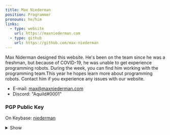 ```yaml
---
title: Max Niederman
position: Programmer
pronouns: he/him
links:
  - type: website
    url: https://maxniederman.com
  - type: github
    url: https://github.com/max-niederman
---
```

Max Niderman designed this website. He's been on the team since he was a freshman, but because of COVID-19, he was unable to get experience programming robots. During the week, you can find him working with the programming team.This year he hopes learn more about programming robots. Contact him if you experience any issues with our website.

* E-mail: [max@maxniederman.com](mailto://max@maxniederman.com)
* Discord: "Aquild#0001"

### PGP Public Key

On Keybase: [niederman](https://keybase.io/niederman)

<details>
  <summary>Show</summary>
  <pre>
    <code>
-----BEGIN PGP PUBLIC KEY BLOCK-----

mQGNBGEysUABDAC8qRcWMsEs03uZbrgae+y1jWElJirhTKJ1hFvoDDlN/VD2SbHH
0QjyZStpfkra5eL4/BV5P1oxmz45o9rztpC1mvgJGkp5v9/qcg6Z+XW+wczuL/hw
lCrd/+ERxx7LCMCKFRWp1Ap72klZBuxu0VregkxxCNi22f9D8ZDnWdSAKu4PY7aA
Av3QABlZjWVxpAgaHitMO6aJPlQ4XNQ8diBXLjmtMFCyaCMArMBz++82YZwVW79J
qzsNxOqCXiAQyD7wW5fKZmgIsc+I+Gsvn1swGf0IPhTFt2SCeblCRZx3YPLn4woi
6QXPqDVfpopcBxzQrqCNT+WPqsn4D2JfiBSRh8TKAFUHUf0SdaLZ0kc5qd4GTAsd
xl0lZkNIWCTJYZ0hxvl0aZq6xxnnViTuYRd3lu2TmtIrGDoFt3AXbGiPjT4ZY2B2
0zPxf+N7L695rEg1zwi08P6kbofmFyIxPgRmcZf+LhyDCGL3Ev//KfPnT5VCRgzx
rATGsdaoQz71zsMAEQEAAbQkTWF4IE5pZWRlcm1hbiA8bWF4QG1heG5pZWRlcm1h
bi5jb20+iQHUBBMBCAA+FiEEHeRCTb93EZJdxM9emu2IFIHYRE4FAmEysUACGwMF
CQPCZwAFCwkIBwIGFQoJCAsCBBYCAwECHgECF4AACgkQmu2IFIHYRE7XWgv9HMBH
5TdKQCXZoIVk4Bspo4r++kqRnxR8CCluhUmdzVffIlUzNH0Tb8YChV5jYgsSQw9y
LXJL8HZiNFDmpa6wrGz7+xRtiP72zQ8nycDV5HwSZ9jad9HjuknT0pGLMcV4MmZ4
9CV9nNLErqecMMWH4rY7mTn1Em0/Au7o1ZCfuwAuta0cMMCbC/y5QNo4oqLFS+qW
7QsL3eZgOQFDFKR+koVsnoFmPlIcL7IokArynmAVuIPY4UBi6/YDQYllMLdsBnji
wkOummqQpo5qrAG4ryy3MEXJKTtb+Id1OSQiDHryIpeMrLB0rlx4uspzd2B7nSpB
JnxavbhFbLJpxrQ21squeLkDcEGcmBvmr9B3RH0iE++cMEyMWtA3xfKpnuQhlc4u
DXhx2ayuTZTvrqH7HK199kWsX40W4QGZSlBVdZ2G/iIfiTDlqi3/BX4RNzBkFN+t
zV5/4bTtZ8ukFEWREOkyV6UtxYYsSSlCSCn/DWRAJtvlOsPxR6cRKWNCp8G0uQGN
BGEysUABDADV7llihdjAXyiu9CIr4JWfSNO17q8yvakkPcfDo1Z0MUupt17rPfWM
kuw6c+0OfNZELers/YaZYD6lGkXD2D6t0QymrAprJmsQjk08ff0KbNVM43S7arbt
WdnZ6TeRfkU3JiOTXDX0RGg0lw6ti3NhaYXAjWeJbfF2IhaZlbXqgEX6YOYkTGlR
Imn4aanqWll9zK5UTdQkS2Bbj+rgpXEdmP+eWK1V3i4JxBrJaWXswVtymb6xtvwr
yZowBhhOo7ra8KzXFzIgxCM51mzKvQUlicoOSNYrbrRLD2x+cJT0MOSQ5S8YgJov
h61dofHGq1XAM/21H57pifGTGolkxRiSN6S+9u0HvQ94TMSqySk5SCeEj8sZftcP
dEJlLrgOkuWZubEJq9gdGgkaxyj68PuhHEPhk7BUb1NSwoLBPRjGLZV3+h7vTOy6
or5obKy/OXRauvCw67Q3HVFn+MRLn8NBWYlJrTSZhKYyj9OvsxyjUUUOZ+63rDsE
jdmANDDYN28AEQEAAYkBvAQYAQgAJhYhBB3kQk2/dxGSXcTPXprtiBSB2EROBQJh
MrFAAhsMBQkDwmcAAAoJEJrtiBSB2EROzGoL/3fOtR35SRXsCkLSqaTnTodM0bv0
5bh8nqBDnVnrTRmDUCVL0dLOXXZtY4xxPiRiK+4uiK7apDeIuaB2+ILhnHVX1+1k
XpHShSlSuKWAjKzxMS5VNkiWGYV5pCq8Hs6XN7PEh7tvfzbJzelizHY71P+fijCZ
TRPCw03ftHptyteK+ZqHIhLCIYsUfi/e7KRHyylr9g3IG5xpqsfaqmqLRoaZRCeS
hV5jnmNpvKrz7BwPIcz5R8dbb7vxcLXClC7kDxBblt5l4u/qs9Ef41NFLSAGwU5f
gUX1S+OHKAM5ZwIZs1NOr2+EmdTA5rr9vLSolvKDWWr4i08uWzs2W48nqZongHu9
Dz9Xf70P0Rh38+j43SEWAx0DzqF8YNZdrBAN+EuxQs6R3Hn6e61WCA+D6wzVV+hU
Mmyye9bgkAF/udKfdacehr2f+n/IxCrc/AQCaO1BUJCQVtGgfDAfYaCQngLS5025
RWrNRNGQ3Tdh/B/mAYYXuDr08bYM4g65PTHx6JkBjQRhMrJYAQwA6kSVrAvQQk26
uiKQtL3X5udUPbLEEcJ/0p7/cgNxjV22XMSLFTp9A2JTvSGYUyiUS3zGK1Cw5LxP
OaisbOfWxiRyZmX5A5bQB2iNKeIkuED06b4C2EU8+Ys7ha6QYoMAnnwmAAiQA/u4
NNYGfvrvn3ymBxuPjUAt99xkrqtdt+9qymrEoRyWFNF4Bblu0nmTS55zadHz/7Qe
jYlsaVnCpE3AmyEaFQ8e1ONRxb/FJD3oUoVk/38shj+aCRARQvNovBiUmjHlI6gC
VphwvKfbTtk1hVjfA0MbKg+e54Ex4OmQC/0GkyU/2KWGmRbkgwSPdTCn7vEEVh7J
J31eZfLNCVOxY/3a4UnVhCPFIN3y33TNmNASGbdPnpGpTFB8hBP9140Tlot0eRZv
DuVqUhb03nL0DqJwGV1bHSbMtz6hGJcV5d/798bfm7ANK93mThdJFtaeMZaI/mLe
GnrftbupW2yqdnrHWaBbvMNmpUQeWzGH+HqGt06SHHTKa11revTNABEBAAG0JE1h
eCBOaWVkZXJtYW4gPG1heEBtYXhuaWVkZXJtYW4uY29tPokB1AQTAQgAPhYhBDw8
e4/u+YsteovHT8LrJDkOCsD/BQJhMrJYAhsDBQkDwmcABQsJCAcCBhUKCQgLAgQW
AgMBAh4BAheAAAoJEMLrJDkOCsD/bnEL/3K/7K8Gok8ggI+lV2qd9TvsFcDHQx8v
kwsAUs18+M9crOPFXwIzqIYgAcjbo+f3LOE8linvrgtgX0zoCz1NlQoguvh+lCA2
TKywp1yso0ly22DZHpXx0v6yif9wgzkB3zV4awBJ2LG8JrUzKJFNxfx06IK84u5m
utFOVd59xelvNusIzfIYs0Q4A8OpFSS7kmHjOKFnJuH7zvXGBWW5mADdtZikIjGE
LBZiTXPxQurwzxomiKjCmLxvuiBkyKPGlMq7OgcGj7rh+mpcAOonA3RL6Grt02ds
gp+LauLRH3ksLArl6D3KAweCYQGSXtHHXvBSapY6i7O16E4N8PTYvZ1HCR76JomS
Z9KLE0ZYDuZgcwByXTHKjbs2qEK2CJ5pZgiyrZSaFuw8Ula2NdDEUpv+YabhqO/Z
rERdEroIuIFyEqIkAu7ZR3vjBXOnBC+cMfxxlEhgwlpax/Dsjhgq59ylXoHSwbmd
yx0VVteEx4Aa+JzhZZZEP+kpMNKF5HFHBLkBjQRhMrJYAQwAqNDlGOoKTgV6V8X9
WM2CxlA14BH2azLOfehkfwThto7ooO1QJb+FvTLWkZzI+ENIDdzVqqIJrbbdLgMm
mmpmFpgAjxk9qwo6he+O76CnInrqd2ebPPjkdWJMdY2Yk9aFwHJjQ+Ekv1mvRT5F
PNL9D2b++LSSYHGGMe1m1kZrfvamrLHbjcKv9mQRgZMnZ8o1Q+ozEkcsV4+yQvk1
1Kb8p2S3bId6ZBkZEOlGAH6+C0XOoplfI8LQkjyBsnSRomGTxNZm96NDHwsKEvvs
vPZHv3CDQ8MZHjwt1m07EYa2Q6r1mErN2WYn6k6g1/+m9bR9Y1f1bdyA3MHouQ6K
FbdLguefTzU5SnmU4dYFApbo2ClU0ezEz9An//mG/ojphiW8qQ4/ohu+M6mHW/bt
omIGwcRVvwIZjSGtgNLu4dXadFGIieHAbp2oIsoPqYLszG9E9COiV3YZGtpYv4IQ
IBq9tjoLcqO2ViFChpDF39q2oDNh/My3hw6ooqcv+y2W1i4zABEBAAGJAbwEGAEI
ACYWIQQ8PHuP7vmLLXqLx0/C6yQ5DgrA/wUCYTKyWAIbDAUJA8JnAAAKCRDC6yQ5
DgrA/0QMC/0QRdQzWuQ5Lb6HXxQ/AZ4wBDu3omjjO7PMTiOw8zI2/FQDNNEYgHwM
vOSHwhN0z9GuFPIKNt2uRon2S4kEfli3IrTXuujNtsZ1QOkTuTvRAPxeG8dd+qby
SYDjTfdbNdT4gq7GQDLDOaLO4HRYfjKcy98bI9WNqZJB6jx4ZFk3tIWQvdU9zDf9
mXIIDzcHycVflrOjg2VFsWgbbrxbVKI6/qMILlOw3v2tnK6qibS1MGQvdkRdDbn8
YH6lAqbeAcwnD4vJYnxKChkGr2Wrv4Ko9qGC/whRKbxBdHncJ4CI7BzSPXDik3Jl
ywZe62+m/GN4NMKG1K+O4JoW4TfyAoCfG5Cmh/Uyn+TPmutRH4pZgWEfegXTTs/W
ylplwaHz9NWqgsFPro+pBnSwWNoG2tUQc7kHul/Qfd7I7tusuytCUR/kTjZlYYkp
OJQeRvUiU/yIgtqMu1ffkBRKMtfzj8OytINQiWc7uBpfDesFPJTKH0m4Vja4Vw5K
VNfGWWpty9M=
=jbTy
-----END PGP PUBLIC KEY BLOCK-----
</code>

  </pre>
</details>